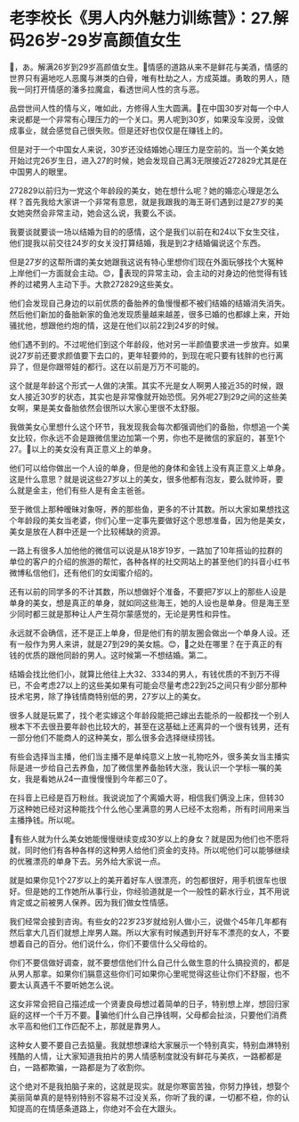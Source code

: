 # 老李校长《男人内外魅力训练营》：27.解码26岁-29岁高颜值女生

🎼，あ。解满26岁到29岁高颜值女生。🎼情感的道路从来不是鲜花与美酒，情感的世界只有遍地吃人恶魔与淋类的白骨，唯有杜劫之人，方成英雄。勇敢的男人，随我一同打开情感的潘多拉魔盒，看透世间人性的贪与恶。

品尝世间人性的情与义，唯如此，方修得人生大圆满。🎼在中国30岁对每一个中人来说都是一个非常有心理压力的一个关口。男人呢到30岁，如果没车没房，没做成事业，就会感觉自己很失败。但是还好也仅仅是在赚钱上的。

但是对于一个中国女人来说，30岁还没结婚她心理压力是空前的。当一个美女她开始过完26岁生日，进入27的时候，她会发现自己离3无限接近272829尤其是在中国男人的眼里。

272829以前归为一党这个年龄段的美女，她在想什么呢？她的婚恋心理是怎么样？首先我给大家讲一个非常有意思，就是我跟我的海王哥们遇到过是27岁的美女她突然会非常主动，她会这么说，我要么不谈。

我要谈就要谈一场以结婚为目的的感情，这个是我们以前在和24以下女生交往，他们提我以前交往24岁的女关没打算结婚，我是到2才结婚偏说这个东西。

但是27岁的这帮所谓的美女她跟我这说有特心里想你们现在外面玩够找个大冤种上岸他们一方面就会主动。😊，🎼表现的异常主动，会主动的对身边的他觉得有钱养的过裙男人主动下手。大款272829这些美女。

他们会发现自己身边的以前优质的备胎养的鱼慢慢都不被们结婚的结婚消失消失。然后他们新加的备胎新家的鱼池发现质量越来越差，很多已婚的也都嫁上来，开始骚扰他，想跟他约炮的情，这是在他们以前22到24岁的时候。

他们遇不到的。不过呢他们到这个年龄段，他对另一半颜值要求进一步放弃。如果说27岁前还要求颜值要下去口的，更年轻要帅的，到现在呢只要有钱胖的也行离异了，但是你跟带娃的都行。这在以前是万万不可能的。

这个就是年龄这个形式一人做的决策。其实不光是女人啊男人接近35的时候，跟女人接近30岁的状态，其实也是非常像就开始恐慌。另外呢27到29之间的这些美女啊，果是美女备胎依然会很所以大家心里很不太舒服。

我做美女心里想什么这个环节，我发现我会每次都强调他们的备胎，你想追一个美女比较，你永远不会是跟微信里边加第一个男，你也不是微信的家庭的，甚至1个27。🎼以上的美女没有真正意义上的单身。

他们可以给你做出一个人设的单身，但是他的身体和金钱上没有真正意义上单身。这是什么意思？就是说这些27岁以上的美女，很多他都有泡友，要么就帅哥，要么就是金主，他们有些人是有金主爸爸。

至于微信上那种暧昧对象呀，养的那些鱼，更多的不计其数。所以大家如果想找这个年龄段的美女当老婆，你们心里一定事先要做好这个思想准备，因为他是美女，美女是放在人群中还是一个比较稀缺的资源。

一路上有很多人加他他的微信可以说是从18岁19岁，一路加了10年搭讪的拉群的单位的客户的介绍的旅游的帮忙，各种各样的社交网站上的甚至他们的抖音小红书微博私信他们，还有他们的女闺蜜介绍的。

还有以前的同学多的不计其数，所以想做好个准备，不要把7岁以上的那些人设是单身的美女，想是真正的单身，就如同这些海王，她的人设也是单身。但是海王至少同时都三就是那种让人产生荷尔蒙感觉的，无论是男性和异性。

永远就不会确信，还不是正上单身，但是他们有的朋友圈会做出一个单身人设。还有一般作为男人来讲，就是27到29的美女尴。😊，🎼之处在哪里？在于真正的有钱的优质的跟他同龄的男人。这时候第一不想结婚。第二。

结婚会找比他们小，就算比他往上大32、3334的男人，有钱优质的不到万不得已，不会考虑27以上的这些美如果有可能会尽量考虑22到25之间只有少部分那种技术宅男，除了挣钱情商特别低的男，27岁以上的美女。

很多人就是玩累了，找个老实嫁这个年龄段能把己嫁出去能杀的一般都找一个别人根本下不去很丑要年龄也比较大的，甚至在这基础上还离异的一个很有钱男，还有一部分他们不能商人的这种美女，那么很多会选择继续捞钱。

有些会选择当主播，他们当主播不是单纯意义上放一礼物吃外，很多美女当主播实际是进一步给自己去养鱼，加了微信里养备胎转大涨，我认识一个学标一嘱的美女，我是看她从24一直慢慢慢到今年都三0了。

在抖音上已经是百万粉丝。我说说加了个离婚大哥，相信我们俩没上床，但转30万这种她已经对这种能找个什么他心里满意的男人已经不太抱希，所有时间用来当主播挣钱。所以呢。

🎼有些人就为什么美女她能慢慢继续变成30岁以上的身女？就是因为他们也不愿将就，同时他们有各种各样的这种男人给他们资金的支持。所以呢他们可以能够继续的优雅漂亮的单身下去。另外给大家说一点。

就是如果你见1个27岁以上的美开着好车人很漂亮，的包都很好，用手机很车也很好。但是她的工作她所从事行业，你经验道就是一个一般性的薪水行业，其不用说肯定或之前被男人保养。因为我们做女性情感。

我们经常会接到咨询。有些女的22岁23岁就给别人做小三，说做个45年几年都有然后拿大几百们就想上岸男人踹。所以大家有时候遇到开好车不漂亮的女人，不要想着自己的百分。他们说什么，你们不要信什么父母给的。

你们不要信做好调查，就不要想信他们什么自己什么做生意的什么搞投资的，都是从男人那拿。如果你们膈意这些你们可如果你心里呢觉得这些让你们不舒服，也不要太认真遇千不要听她怎么说。

这女非常会把自己描述成一个贤妻良母想过着简单的日子，特别想上岸，想回归家庭的这样一个千万不要。🎼骗他们什么自己挣钱啊，父母都会扯淡，只要他们消费水平高和他们工作匹配不上，那就是靠男人。

这种女人要不要自己去掂量。我就想想课给大家展示一个特别真实，特别血淋特别残酷的人情，让大家知道我拍片的男人情感制度就没有鲜花与美疚，一路都都是白，一路都欺骗，一路都是为了收割你。

这个绝对不是我拍脑子来的，这就是现实。就是你寒窗苦独，你努力挣钱，想娶个美丽简单真的是特别特别不容易不过没关系，你听了我的课，一切都不稳，你的认知提高的在情感条道路上，你绝对不会在大跟头。


